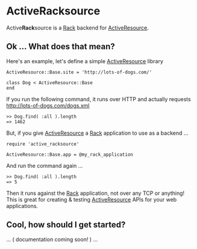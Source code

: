 ActiveRacksource
================

Active**Rack**source is a [Rack][] backend for [ActiveResource][].

Ok ... What does that mean?
---------------------------

Here's an example, let's define a simple [ActiveResource][] library

    ActiveResource::Base.site = 'http://lots-of-dogs.com/'

    class Dog < ActiveResource::Base
    end

If you run the following command, it runs over HTTP and actually requests http://lots-of-dogs.com/dogs.xml 

    >> Dog.find( :all ).length
    => 1462

But, if you give [ActiveResource][] a [Rack][] application to use as a backend ...

    require 'active_racksource'

    ActiveResource::Base.app = @my_rack_application

And run the command again ...

    >> Dog.find( :all ).length
    => 5

Then it runs against the [Rack][] application, not over any TCP or anything! 
This is great for creating & testing [ActiveResource][] APIs for your web applications. 

Cool, how should I get started?
-------------------------------

... ( documentation coming soon! ) ...


[rack]:            http://rack.rubyforge.org
[activeresource]:  http://api.rubyonrails.org/classes/ActiveResource/Base.html
